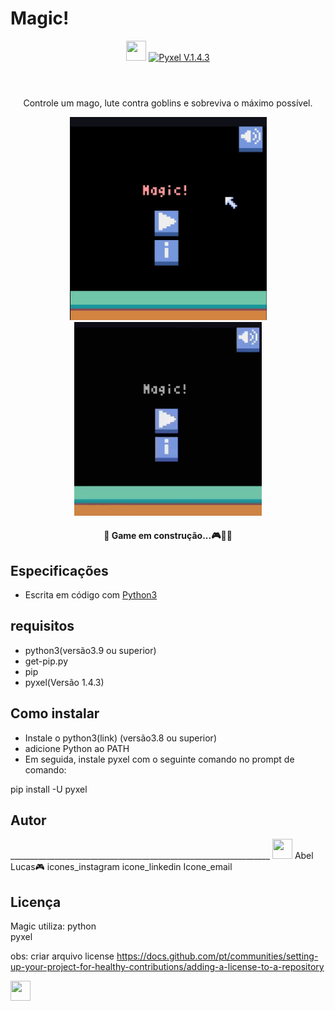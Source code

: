 # Magic!
<header>
    <img src="images/icon.ico" type="image/ico" width="32" height="32"/>
    <a href="https://pypi.org/project/pyxel/"><img src="https://img.shields.io/badge/Pyxel-v1.4.3-blue" alt="Pyxel V.1.4.3" style="max-width:100%;"></a>
</header>

<div align=center>
    <p>Controle um mago, lute contra goblins e sobreviva o máximo possível.</p>
    <img src="images/image1.png" type="image/png" width="315" heigth= "300" />
    <img src="images/Magic!.gif" type="image/gif" width="300" heigth= "310"/>
    <p><h4>🚧 Game em construção...🎮🚀🚧</h4></p>
</div>



<div>
    <p><h2>Especificações</h2></p>
        <ul>
            <li>Escrita em código com <a href="https://www.python.org" target="_blank">Python3</a></li>
        </ul>
       
   <p><h2>requisitos</h2></p>
        <ul>
            <li>python3(versão3.9 ou superior)</li>
            <li>get-pip.py</li>
            <li>pip</li>
            <li>pyxel(Versão 1.4.3)</li>
        </ul>











<h2>Como instalar</h2>
     <ul>
        <li>Instale o python3(link) (versão3.8 ou superior)</li>
        <li>adicione Python ao PATH</li> 
        <li>Em seguida, instale pyxel com o seguinte comando no prompt de comando:</li>
    </ul>
        pip install -U pyxel

<div>
    <h2>Autor</h2> 
    _________________________________________________________________
    <img src="images/icon.ico" type="image/ico" width="32" height="32"/>
    Abel Lucas🎮
    icones_instagram icone_linkedin Icone_email
</div>



<h2>Licença</h2>



Magic utiliza:
   python  
   pyxel
  
obs: criar arquivo license
https://docs.github.com/pt/communities/setting-up-your-project-for-healthy-contributions/adding-a-license-to-a-repository
</div>
    
<footer>
    <div>
        <img src="https://cdn.jsdelivr.net/gh/devicons/devicon/icons/python/python-original.svg" width="32" height="32"/>
    </div>
<footer>
